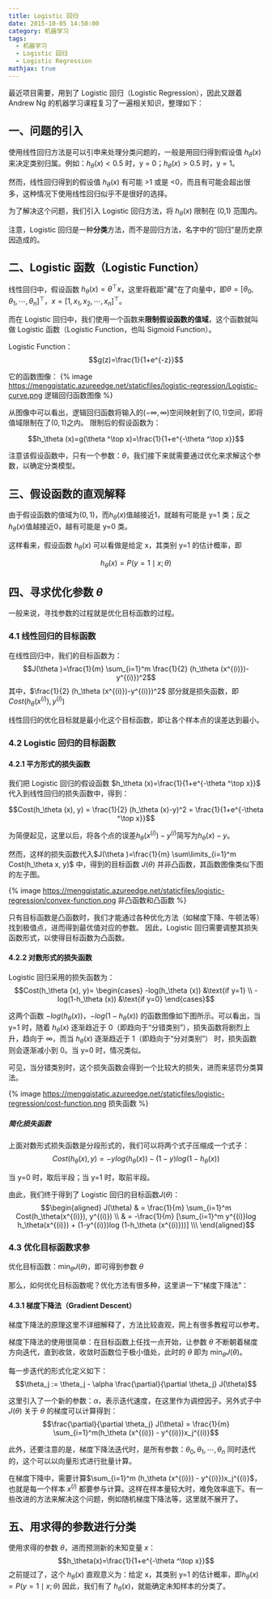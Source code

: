 ```yaml
---
title: Logistic 回归
date: 2015-10-05 14:50:00
category: 机器学习
tags:
  - 机器学习
  - Logistic 回归
  - Logistic Regression
mathjax: true
---
```


最近项目需要，用到了 Logistic 回归（Logistic Regression），因此又跟着 Andrew Ng 的机器学习课程复习了一遍相关知识，整理如下：

## 一、问题的引入
使用线性回归方法是可以引申来处理分类问题的，一般是用回归得到假设值 $h_\theta (x)$ 来决定类别归属。例如：$h_\theta (x) < 0.5$ 时，y = 0；$h_\theta (x) > 0.5$ 时，y = 1。

然而，线性回归得到的假设值 $h_\theta (x)$ 有可能 >1 或是 <0，而且有可能会超出很多，这种情况下使用线性回归似乎不是很好的选择。

为了解决这个问题，我们引入 Logistic 回归方法，将 $h_\theta (x)$ 限制在 (0,1) 范围内。

注意，Logistic 回归是一种**分类**方法，而不是回归方法，名字中的“回归”是历史原因造成的。

<!--more-->
## 二、Logistic 函数（Logistic Function）
线性回归中，假设函数 $h_\theta (x)=\theta ^\top x$，这里将截距"藏"在了向量中，即$\theta=[\theta_0, \theta_1, \cdots, \theta_n]^\top$，$x=[1, x_1, x_2, \cdots, x_n]^\top$。

而在 Logistic 回归中，我们使用一个函数来**限制假设函数的值域**，这个函数就叫做 Logistic 函数（Logistic Function，也叫 Sigmoid Function）。

Logistic Function：
$$g(z)=\frac{1}{1+e^{-z}}$$

它的函数图像：
{% image https://mengqistatic.azureedge.net/staticfiles/logistic-regression/Logistic-curve.png 逻辑回归函数图像 %}

从图像中可以看出，逻辑回归函数将输入的$(-\infty, \infty)$空间映射到了$(0,1)$空间，即将值域限制在了$(0,1)$之内。 限制后的假设函数为：

$$h_\theta (x)=g(\theta ^\top x)=\frac{1}{1+e^{-\theta ^\top x}}$$

注意该假设函数中，只有一个参数：$\theta$，我们接下来就需要通过优化来求解这个参数，以确定分类模型。

## 三、假设函数的直观解释
由于假设函数的值域为$(0,1)$，而$h_\theta (x)$值越接近1，就越有可能是 y=1 类；反之$h_\theta (x)$值越接近0，越有可能是 y=0 类。

这样看来，假设函数 $h_\theta (x)$ 可以看做是给定 x，其类别 y=1 的估计概率，即

$$h_\theta (x)=P(y=1 \mid x;\theta )$$

## 四、寻求优化参数 $\theta$
一般来说，寻找参数的过程就是优化目标函数的过程。

### 4.1 线性回归的目标函数

在线性回归中，我们的目标函数为：
$$J(\theta )=\frac{1}{m} \sum_{i=1}^m \frac{1}{2} (h_\theta (x^{(i)})-y^{(i)})^2$$
其中，$\frac{1}{2} (h_\theta (x^{(i)})-y^{(i)})^2$ 部分就是损失函数，即$Cost(h_\theta (x^{(i)}), y^{(i)})$

线性回归的优化目标就是最小化这个目标函数，即让各个样本点的误差达到最小。

### 4.2 Logistic 回归的目标函数

#### 4.2.1 平方形式的损失函数

我们把 Logistic 回归的假设函数 $h_\theta (x)=\frac{1}{1+e^{-\theta ^\top x}}$ 代入到线性回归的损失函数中，得到：

$$Cost(h_\theta (x), y) = \frac{1}{2} (h_\theta (x)-y)^2 = \frac{1}{1+e^{-\theta ^\top x}}$$

为简便起见，这里以后，将各个点的误差$h_\theta (x^{(i)})-y^{(i)}$简写为$h_\theta (x)-y$。

然而，这样的损失函数代入$J(\theta )=\frac{1}{m} \sum\limits_{i=1}^m Cost(h_\theta x, y)$ 中，得到的目标函数 $J(\theta )$ 并非凸函数，其函数图像类似下图的左子图。

{% image https://mengqistatic.azureedge.net/staticfiles/logistic-regression/convex-function.png 非凸函数和凸函数 %}

只有目标函数是凸函数时，我们才能通过各种优化方法（如梯度下降、牛顿法等）找到极值点，进而得到最优值对应的参数。 因此，Logistic 回归需要调整其损失函数形式，以使得目标函数为凸函数。

#### 4.2.2 对数形式的损失函数

Logistic 回归采用的损失函数为：
$$Cost(h_\theta (x), y)=
\begin{cases} -log(h_\theta (x)) &\text{if y=1} \\
-log(1-h_\theta (x)) &\text{if y=0} \end{cases}$$

这两个函数 $-log(h_\theta (x))$，$-log(1-h_\theta (x))$ 的函数图像如下图所示。可以看出，当 y=1 时，随着 $h_\theta (x)$ 逐渐趋近于 0（即趋向于“分错类别”），损失函数将剧烈上升，趋向于 $\infty$，而当 $h_\theta (x)$ 逐渐趋近于 1（即趋向于“分对类别”） 时，损失函数则会逐渐减小到 0。当 y=0 时，情况类似。

可见，当分错类别时，这个损失函数会得到一个比较大的损失，进而来惩罚分类算法。

{% image https://mengqistatic.azureedge.net/staticfiles/logistic-regression/cost-function.png 损失函数 %}

##### 简化损失函数

上面对数形式损失函数是分段形式的，我们可以将两个式子压缩成一个式子：
$$Cost(h_\theta (x), y) = -ylog(h_\theta (x)) -(1-y)log(1-h_\theta (x))$$

当 y=0 时，取后半段；当 y=1 时，取前半段。

由此，我们终于得到了 Logistic 回归的目标函数$J(\theta)$：
$$\begin{aligned} J(\theta) & = \frac{1}{m} \sum_{i=1}^m Cost(h_\theta(x^{(i)}), y^{(i)}) \\
& = -\frac{1}{m} [\sum_{i=1}^m y^{(i)}log h_\theta(x^{(i)}) + (1-y^{(i)})log (1-h_\theta (x^{(i)}))] \\\ \end{aligned}$$

### 4.3 优化目标函数求参

优化目标函数：$\min_{\theta} J(\theta)$，即可得到参数 $\theta$

那么，如何优化目标函数呢？优化方法有很多种，这里讲一下“梯度下降法”：

#### 4.3.1 梯度下降法（Gradient Descent）

梯度下降法的原理这里不详细解释了，方法比较直观，网上有很多教程可以参考。

梯度下降法的使用很简单：在目标函数上任找一点开始，让参数 $\theta$ 不断朝着梯度方向迭代，直到收敛，收敛时函数位于极小值处，此时的 $\theta$ 即为 $\min_{\theta} J(\theta)$。

每一步迭代的形式化定义如下：
$$\theta_j := \theta_j - \alpha \frac{\partial}{\partial \theta_j} J(\theta)$$

这里引入了一个新的参数：$\alpha$，表示迭代速度，在这里作为调控因子。另外式子中 $J(\theta)$ 关于 $\theta$ 的梯度可以计算得到：
$$\frac{\partial}{\partial \theta_j} J(\theta) = \frac{1}{m} \sum_{i=1}^m(h_\theta (x^{(i)}) - y^{(i)})x_j^{(i)}$$

此外，还要注意的是，梯度下降法迭代时，是所有参数：$\theta_0, \theta_1, \cdots, \theta_n$ 同时迭代的，这个可以以向量形式进行批量计算。

在梯度下降中，需要计算$\sum_{i=1}^m (h_\theta (x^{(i)}) - y^{(i)})x_j^{(i)}$，也就是每一个样本 $x^{(i)}$ 都要参与计算。这样在样本量较大时，难免效率底下。有一些改进的方法来解决这个问题，例如随机梯度下降法等，这里就不展开了。

## 五、用求得的参数进行分类

使用求得的参数 $\theta$，进而预测新的未知变量 $x$：
$$h_\theta(x)=\frac{1}{1+e^{-\theta ^\top x}}$$
之前提过了，这个 $h_\theta(x)$ 直观意义为：给定 x，其类别 y=1 的估计概率，即$h_\theta (x)=P(y=1 \mid x;\theta )$ 因此，我们有了 $h_\theta(x)$，就能确定未知样本的分类了。
